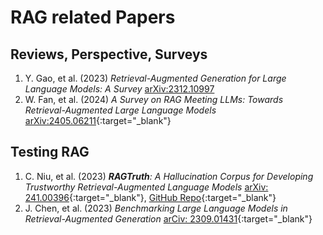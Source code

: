 # RAG related Papers

## Reviews, Perspective, Surveys
1. Y. Gao, et al. (2023) _Retrieval-Augmented Generation for Large Language Models: A Survey_ <a href="https://arxiv.org/pdf/2312.10997" target="_blank" rel="noopener noreferrer">arXiv:2312.10997</a>
2. W. Fan, et al. (2024) _A Survey on RAG Meeting LLMs: Towards Retrieval-Augmented Large Language Models_ [arXiv:2405.06211](https://arxiv.org/pdf/2405.06211){:target="_blank"}

## Testing RAG
1. C. Niu, et al. (2023) _**RAGTruth**: A Hallucination Corpus for Developing Trustworthy Retrieval-Augmented Language Models_ [arXiv: 241.00396](https://arxiv.org/abs/2401.00396/){:target="_blank"}, [GitHub Repo](https://github.com/ParticleMedia/RAGTruth){:target="_blank"}
2. J. Chen, et al. (2023) _Benchmarking Large Language Models in Retrieval-Augmented Generation_ [arCiv: 2309.01431](https://arxiv.org/abs/2309.01431){:target="_blank"}

